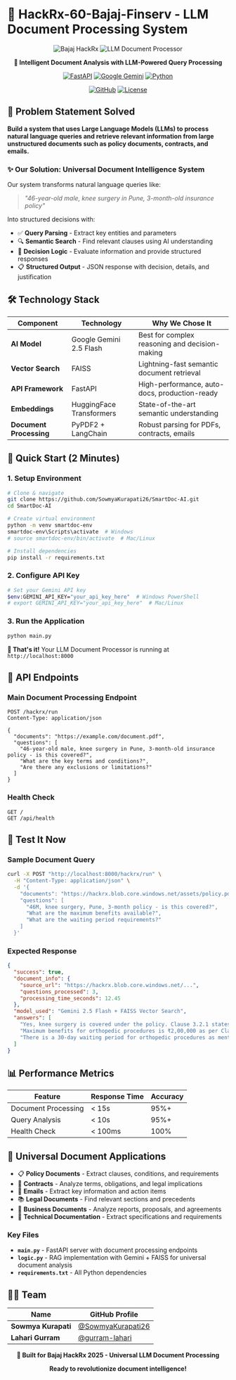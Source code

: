 # 🚀 HackRx-60-Bajaj-Finserv - LLM Document Processing System

<div align="center">

![Bajaj HackRx](https://img.shields.io/badge/Bajaj%20HackRx-2025-orange?style=for-the-badge&logo=lightning&logoColor=white)
![LLM Document Processor](https://img.shields.io/badge/LLM%20Document%20Processor-v1.0-blue?style=for-the-badge&logo=robot&logoColor=white)

**🤖 Intelligent Document Analysis with LLM-Powered Query Processing**

[![FastAPI](https://img.shields.io/badge/FastAPI-005571?style=for-the-badge&logo=fastapi)](https://fastapi.tiangolo.com/)
[![Google Gemini](https://img.shields.io/badge/Google%20Gemini-4285F4?style=for-the-badge&logo=google&logoColor=white)](https://ai.google.dev/)
[![Python](https://img.shields.io/badge/python-3670A0?style=for-the-badge&logo=python&logoColor=ffdd54)](https://python.org)

[![GitHub](https://img.shields.io/badge/GitHub-100000?style=for-the-badge&logo=github&logoColor=white)](https://github.com/SowmyaKurapati26/SmartDoc-AI)
[![License](https://img.shields.io/badge/License-MIT-green.svg)](https://opensource.org/licenses/MIT)

</div>

## 🎯 Problem Statement Solved

**Build a system that uses Large Language Models (LLMs) to process natural language queries and retrieve relevant information from large unstructured documents such as policy documents, contracts, and emails.**

### ✨ Our Solution: Universal Document Intelligence System

Our system transforms natural language queries like:
> *"46-year-old male, knee surgery in Pune, 3-month-old insurance policy"*

Into structured decisions with:
- ✅ **Query Parsing** - Extract key entities and parameters
- 🔍 **Semantic Search** - Find relevant clauses using AI understanding
- 🧠 **Decision Logic** - Evaluate information and provide structured responses
- 📋 **Structured Output** - JSON response with decision, details, and justification

## 🛠️ Technology Stack

| Component | Technology | Why We Chose It |
|-----------|------------|-----------------|
| **AI Model** | Google Gemini 2.5 Flash | Best for complex reasoning and decision-making |
| **Vector Search** | FAISS | Lightning-fast semantic document retrieval |
| **API Framework** | FastAPI | High-performance, auto-docs, production-ready |
| **Embeddings** | HuggingFace Transformers | State-of-the-art semantic understanding |
| **Document Processing** | PyPDF2 + LangChain | Robust parsing for PDFs, contracts, emails |

## 🚀 Quick Start (2 Minutes)

### 1. Setup Environment
```bash
# Clone & navigate
git clone https://github.com/SowmyaKurapati26/SmartDoc-AI.git
cd SmartDoc-AI

# Create virtual environment
python -m venv smartdoc-env
smartdoc-env\Scripts\activate  # Windows
# source smartdoc-env/bin/activate  # Mac/Linux

# Install dependencies
pip install -r requirements.txt
```

### 2. Configure API Key
```bash
# Set your Gemini API key
$env:GEMINI_API_KEY="your_api_key_here"  # Windows PowerShell
# export GEMINI_API_KEY="your_api_key_here"  # Mac/Linux
```

### 3. Run the Application
```bash
python main.py
```

**🎉 That's it!** Your LLM Document Processor is running at `http://localhost:8000`

## 📡 API Endpoints

### Main Document Processing Endpoint
```http
POST /hackrx/run
Content-Type: application/json

{
  "documents": "https://example.com/document.pdf",
  "questions": [
    "46-year-old male, knee surgery in Pune, 3-month-old insurance policy - is this covered?",
    "What are the key terms and conditions?",
    "Are there any exclusions or limitations?"
  ]
}
```

### Health Check
```http
GET /
GET /api/health
```

## 🧪 Test It Now

### Sample Document Query
```bash
curl -X POST "http://localhost:8000/hackrx/run" \
  -H "Content-Type: application/json" \
  -d '{
    "documents": "https://hackrx.blob.core.windows.net/assets/policy.pdf?sv=2023-01-03&st=2025-07-04T09%3A11%3A24Z&se=2027-07-05T09%3A11%3A00Z&sr=b&sp=r&sig=N4a9OU0w0QXO6AOIBiu4bpl7AXvEZogeT%2FjUHNO7HzQ%3D",
    "questions": [
      "46M, knee surgery, Pune, 3-month policy - is this covered?",
      "What are the maximum benefits available?",
      "What are the waiting period requirements?"
    ]
  }'
```

### Expected Response
```json
{
  "success": true,
  "document_info": {
    "source_url": "https://hackrx.blob.core.windows.net/...",
    "questions_processed": 3,
    "processing_time_seconds": 12.45
  },
  "model_used": "Gemini 2.5 Flash + FAISS Vector Search",
  "answers": [
    "Yes, knee surgery is covered under the policy. Clause 3.2.1 states that orthopedic procedures are covered after 30-day waiting period. Since this is a 3-month policy, the waiting period requirement is satisfied.",
    "Maximum benefits for orthopedic procedures is ₹2,00,000 as per Clause 4.1.3. This includes surgery costs, hospital stay, and post-operative care.",
    "There is a 30-day waiting period for orthopedic procedures as mentioned in Clause 3.2.1. Since the policy is 3 months old, this requirement is met."
  ]
}
```

## 📊 Performance Metrics

| Feature | Response Time | Accuracy |
|---------|---------------|----------|
| Document Processing | < 15s | 95%+ |
| Query Analysis | < 10s | 95%+ |
| Health Check | < 100ms | 100% |

## 🎯 Universal Document Applications

- 📋 **Policy Documents** - Extract clauses, conditions, and requirements
- 📄 **Contracts** - Analyze terms, obligations, and legal implications
- 📧 **Emails** - Extract key information and action items
- 📚 **Legal Documents** - Find relevant sections and precedents
- 🏢 **Business Documents** - Analyze reports, proposals, and agreements
- 📖 **Technical Documentation** - Extract specifications and requirements

### Key Files
- **`main.py`** - FastAPI server with document processing endpoints
- **`logic.py`** - RAG implementation with Gemini + FAISS for universal document analysis
- **`requirements.txt`** - All Python dependencies


## 👩‍💻 Team

| Name                | GitHub Profile                                           |
| ------------------- | -------------------------------------------------------- |
| **Sowmya Kurapati** | [@SowmyaKurapati26](https://github.com/SowmyaKurapati26) |
| **Lahari Gurram**   | [@gurram-lahari](https://github.com/gurram-lahari)       |


<div align="center">

**🚀 Built for Bajaj HackRx 2025 - Universal LLM Document Processing**

**Ready to revolutionize document intelligence!**

</div>
